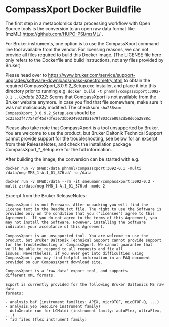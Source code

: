 # CompassXport Docker Buildfile

The first step in a metabolomics data processing workflow with Open
Source tools is the conversion to an open raw data format like
[mzML]:https://github.com/HUPO-PSI/mzML/ .

For Bruker instruments, one option is to use the CompassXport
command line tool available from the vendor. For licensing reasons,
we can not provide all files required to build this Docker image.
(The LICENSE file here only refers to the Dockerfile and build instructions,
not any files provided by Bruker)

Please head over to
https://www.bruker.com/service/support-upgrades/software-downloads/mass-spectrometry.html
to obtain the required CompassXport_3.0.9.2_Setup.exe installer, and
place it into this directory prior to running e.g.  `docker build -t
phnmnl/compassxport:3092-0.1 .`. *Update 2022*: Seems that CompassXport 
is not available from the Bruker website anymore. In case you find 
that file somewhere, make sure it was not maliciously modified. 
The checksum `sha256sum CompassXport_3.0.9.2_Setup.exe` should be 
`bc23a53f477548f45d7dfe3e73bb93490318a1e79f803c2e80a2d58d6ba2888c`.

Please also take note that CompassXport is a tool unsupported by
Bruker. You are welcome to use the product, but Bruker Daltonik
Technical Support cannot provide support for the troubleshooting,
see below for an excerpt from their ReleaseNotes, and check the
installation package CompassXport_*_Setup.exe for the full information.

After building the image, the conversion can be started with e.g. 

`docker run -v $PWD:/data phnmnl/compassxport:3092-0.1 -multi /data/neg-MM8_1-A,1_01_376.d/ -o
/data`

`docker run -v $PWD:/data --rm -it sneumann/compassxport:3092-0.2 -multi z:/data/neg-MM8_1-A,1_01_376.d -mode 2`

Excerpt from the Bruker ReleaseNotes:

````
CompassXport is not Freeware. After unpacking you will find the
License text in the ReadMe.txt file. The right to use the Software is
provided only on the condition that you ("Licensee") agree to this
Agreement.  If you do not agree to the terms of this Agreement, you
may not install the Software. However, installing the Software
indicates your acceptance of this Agreement.

CompassXport is an unsupported tool. You are welcome to use the
product, but Bruker Daltonik Technical Support cannot provide support
for the troubleshooting of CompassXport. We cannot guarantee that
we'll be able to respond to all requests and fix all
issues. Nevertheless, if you ever get into difficulties using
CompassXport you may find helpful information in an FAQ document
provided on our CompassXport download site.

CompassXport is a 'raw data' export tool, and supports 
different XML formats.

Export is currently provided for the following Bruker Daltonics MS raw data
formats:

- analysis.baf (instrument families: APEX, micrOTOF, micOTOF-Q, ...)
- analysis.yep (esquire instrument family)
- AutoXecute run for LCMaldi (instrument family: autoFlex, ultraFlex, ...)
- fid files (flex instrument family)

````


